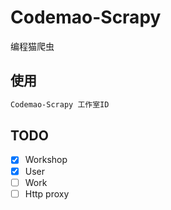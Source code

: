 # Codemao-Scrapy

编程猫爬虫

## 使用


```sh
Codemao-Scrapy 工作室ID
```

## TODO

- [x] Workshop
- [x] User
- [ ] Work
- [ ] Http proxy

